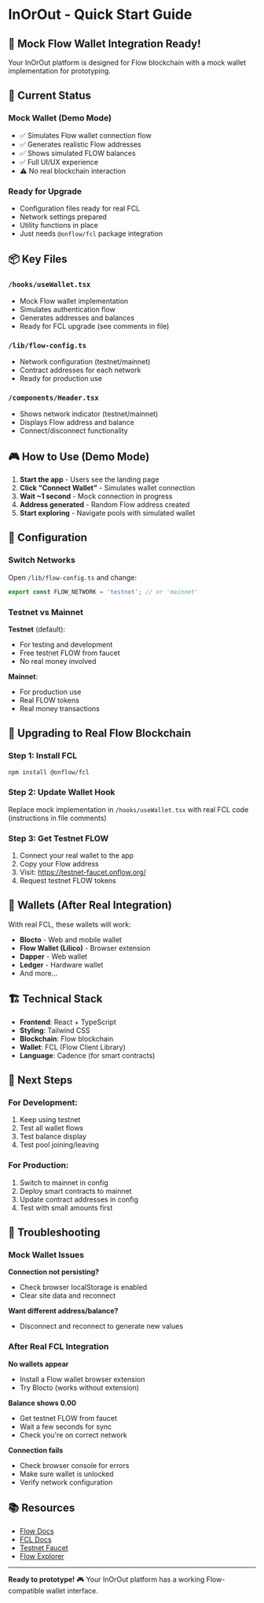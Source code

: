 # InOrOut - Quick Start Guide

## 🎉 Mock Flow Wallet Integration Ready!

Your InOrOut platform is designed for Flow blockchain with a mock wallet implementation for prototyping.

## 🚀 Current Status

### Mock Wallet (Demo Mode)
- ✅ Simulates Flow wallet connection flow
- ✅ Generates realistic Flow addresses
- ✅ Shows simulated FLOW balances
- ✅ Full UI/UX experience
- ⚠️ No real blockchain interaction

### Ready for Upgrade
- Configuration files ready for real FCL
- Network settings prepared
- Utility functions in place
- Just needs `@onflow/fcl` package integration

## 📦 Key Files

### `/hooks/useWallet.tsx`
- Mock Flow wallet implementation
- Simulates authentication flow
- Generates addresses and balances
- Ready for FCL upgrade (see comments in file)

### `/lib/flow-config.ts`
- Network configuration (testnet/mainnet)
- Contract addresses for each network
- Ready for production use

### `/components/Header.tsx`
- Shows network indicator (testnet/mainnet)
- Displays Flow address and balance
- Connect/disconnect functionality

## 🎮 How to Use (Demo Mode)

1. **Start the app** - Users see the landing page
2. **Click "Connect Wallet"** - Simulates wallet connection
3. **Wait ~1 second** - Mock connection in progress
4. **Address generated** - Random Flow address created
5. **Start exploring** - Navigate pools with simulated wallet

## 🔧 Configuration

### Switch Networks

Open `/lib/flow-config.ts` and change:

```typescript
export const FLOW_NETWORK = 'testnet'; // or 'mainnet'
```

### Testnet vs Mainnet

**Testnet** (default):
- For testing and development
- Free testnet FLOW from faucet
- No real money involved

**Mainnet**:
- For production use
- Real FLOW tokens
- Real money transactions

## 🔄 Upgrading to Real Flow Blockchain

### Step 1: Install FCL
```bash
npm install @onflow/fcl
```

### Step 2: Update Wallet Hook
Replace mock implementation in `/hooks/useWallet.tsx` with real FCL code (instructions in file comments)

### Step 3: Get Testnet FLOW
1. Connect your real wallet to the app
2. Copy your Flow address
3. Visit: https://testnet-faucet.onflow.org/
4. Request testnet FLOW tokens

## 🔌 Wallets (After Real Integration)

With real FCL, these wallets will work:

- **Blocto** - Web and mobile wallet
- **Flow Wallet (Lilico)** - Browser extension
- **Dapper** - Web wallet
- **Ledger** - Hardware wallet
- And more...

## 🏗️ Technical Stack

- **Frontend**: React + TypeScript
- **Styling**: Tailwind CSS
- **Blockchain**: Flow blockchain
- **Wallet**: FCL (Flow Client Library)
- **Language**: Cadence (for smart contracts)

## 📝 Next Steps

### For Development:
1. Keep using testnet
2. Test all wallet flows
3. Test balance display
4. Test pool joining/leaving

### For Production:
1. Switch to mainnet in config
2. Deploy smart contracts to mainnet
3. Update contract addresses in config
4. Test with small amounts first

## 🐛 Troubleshooting

### Mock Wallet Issues
**Connection not persisting?**
- Check browser localStorage is enabled
- Clear site data and reconnect

**Want different address/balance?**
- Disconnect and reconnect to generate new values

### After Real FCL Integration
**No wallets appear**
- Install a Flow wallet browser extension
- Try Blocto (works without extension)

**Balance shows 0.00**
- Get testnet FLOW from faucet
- Wait a few seconds for sync
- Check you're on correct network

**Connection fails**
- Check browser console for errors
- Make sure wallet is unlocked
- Verify network configuration

## 📚 Resources

- [Flow Docs](https://developers.flow.com/)
- [FCL Docs](https://github.com/onflow/fcl-js)
- [Testnet Faucet](https://testnet-faucet.onflow.org/)
- [Flow Explorer](https://flowscan.io/)

---

**Ready to prototype!** 🎮 Your InOrOut platform has a working Flow-compatible wallet interface.
